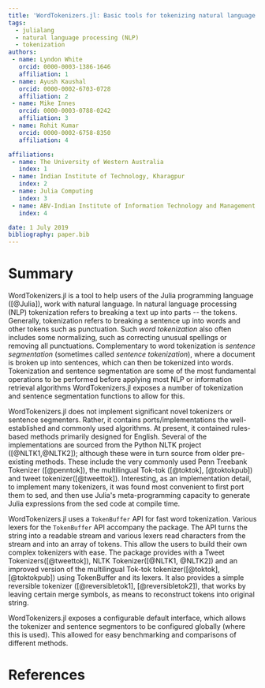 ```yaml
---
title: 'WordTokenizers.jl: Basic tools for tokenizing natural language in Julia'
tags:
  - julialang
  - natural language processing (NLP)
  - tokenization
authors:
 - name: Lyndon White
   orcid: 0000-0003-1386-1646
   affiliation: 1
 - name: Ayush Kaushal
   orcid: 0000-0002-6703-0728
   affiliation: 2
 - name: Mike Innes
   orcid: 0000-0003-0788-0242
   affiliation: 3
 - name: Rohit Kumar
   orcid: 0000-0002-6758-8350
   affiliation: 4

affiliations:
 - name: The University of Western Australia
   index: 1
 - name: Indian Institute of Technology, Kharagpur
   index: 2
 - name: Julia Computing
   index: 3
 - name: ABV-Indian Institute of Information Technology and Management Gwalior
   index: 4

date: 1 July 2019
bibliography: paper.bib
---
```


# Summary

WordTokenizers.jl is a tool to help users of the Julia programming language ([@Julia]), work with natural language.
In natural language processing (NLP) tokenization refers to breaking a text up into parts -- the tokens.
Generally, tokenization refers to breaking a sentence up into words and other tokens such as punctuation.
Such _word tokenization_ also often includes some normalizing, such as correcting unusual spellings or removing all punctuations.
Complementary to word tokenization is _sentence segmentation_ (sometimes called _sentence tokenization_),
where a document is broken up into sentences, which can then be tokenized into words.
Tokenization and sentence segmentation are some of the most fundamental operations to be performed before applying most NLP or information retrieval algorithms
WordTokenizers.jl exposes a number of tokenization and sentence segmentation functions to allow for this.

WordTokenizers.jl does not implement significant novel tokenizers or sentence segmenters.
Rather, it contains ports/implementations the well-established and commonly used algorithms.
At present, it contained rules-based methods primarily designed for English.
Several of the implementations are sourced from the Python NLTK project ([@NLTK1,@NLTK2]);
although these were in turn source from older pre-existing methods.
These include the very commonly used Penn Treebank Tokenizer ([@penntok]),
the multilingual Tok-tok ([@toktok], [@toktokpub]) and tweet tokenizer([@tweettok]).
Interesting, as an implementation detail, to implement many tokenizers,
it was found most convenient to first port them to sed,
and then use Julia's meta-programming capacity to generate Julia expressions from the sed code at compile time.

WordTokenizers.jl uses a `TokenBuffer` API for fast word tokenization.
Various lexers for the `TokenBuffer` API accompany the package.
The API turns the string into a readable stream and
various lexers read characters from the stream and into an array of tokens.
This allow the users to build their own complex tokenizers with ease.
The package provides with a Tweet Tokenizers([@tweettok]),
NLTK Tokenizer([@NLTK1, @NLTK2]) and an improved version of the multilingual Tok-tok tokenizer([@toktok], [@toktokpub]) using TokenBuffer and its lexers.
It also provides a simple reversible tokenizer ([@reversibletok1], [@reversibletok2]),
that works by leaving certain merge symbols, as means to reconstruct tokens into original string.

WordTokenizers.jl exposes a configurable default interface,
which allows the tokenizer and sentence segmentors to be configured globally (where this is used).
This allowed for easy benchmarking and comparisons of different methods.

# References
